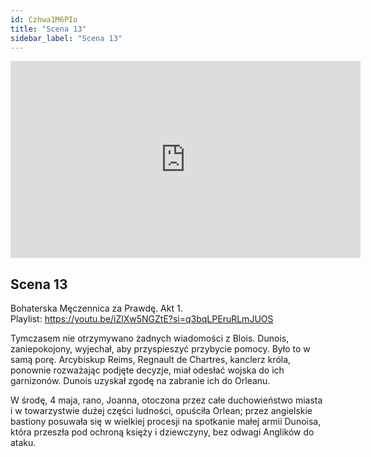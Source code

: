 ```yaml
---
id: Czhwa1M6PIo
title: "Scena 13"
sidebar_label: "Scena 13"
---
```


<div class="video-float-container">
  <iframe
    width="560"
    height="315"
    src="https://www.youtube.com/embed/Czhwa1M6PIo"
    title="YouTube video player"
    frameborder="0"
    allow="accelerometer; autoplay; clipboard-write; encrypted-media; gyroscope; picture-in-picture; web-share"
    referrerpolicy="strict-origin-when-cross-origin"
    allowfullscreen
  ></iframe>
</div>

## Scena 13

Bohaterska Męczennica za Prawdę. Akt 1.  
Playlist: https://youtu.be/iZlXw5NGZtE?si=q3bqLPEruRLmJUOS

Tymczasem nie otrzymywano żadnych wiadomości z Blois. Dunois, zaniepokojony, wyjechał, aby przyspieszyć przybycie pomocy. Było to w samą porę. Arcybiskup Reims, Regnault de Chartres, kanclerz króla, ponownie rozważając podjęte decyzje, miał odesłać wojska do ich garnizonów. Dunois uzyskał zgodę na zabranie ich do Orleanu.

W środę, 4 maja, rano, Joanna, otoczona przez całe duchowieństwo miasta i w towarzystwie dużej części ludności, opuściła Orlean; przez angielskie bastiony posuwała się w wielkiej procesji na spotkanie małej armii Dunoisa, która przeszła pod ochroną księży i dziewczyny, bez odwagi Anglików do ataku.
